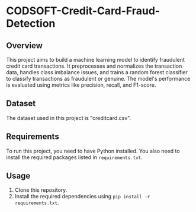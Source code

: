 # CODSOFT-Credit-Card-Fraud-Detection

## Overview
This project aims to build a machine learning model to identify fraudulent credit card transactions. It preprocesses and normalizes the transaction data, handles class imbalance issues, and trains a random forest classifier to classify transactions as fraudulent or genuine. The model's performance is evaluated using metrics like precision, recall, and F1-score.

## Dataset
The dataset used in this project is "creditcard.csv".

## Requirements

To run this project, you need to have Python installed. You also need to install the required packages listed in `requirements.txt`.

## Usage

1. Clone this repository.
2. Install the required dependencies using `pip install -r requirements.txt`.
